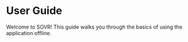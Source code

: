 # User Guide

Welcome to SOVR! This guide walks you through the basics of using the application offline.
